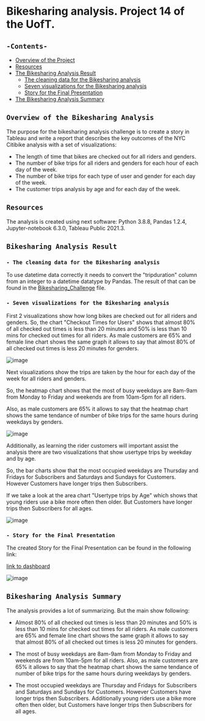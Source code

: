 # Bikesharing analysis. Project 14 of the UofT.
## `-Contents-`	
	
- [Overview of the Project](#overview-of-the-Bikesharing-Analysis)	
- [Resources](#resources)	
- [The Bikesharing Analysis Result](#Bikesharing-Analysis-Result)	
  - [The cleaning data for the Bikesharing analysis](#the-cleaning-data-for-the-Bikesharing-analysis)	
  - [Seven visualizations for the Bikesharing analysis](#seven-visualizations-for-the-Bikesharing-analysis)
  - [Story for the Final Presentation](#Story-for-the-Final-Presentation)
- [The Bikesharing Analysis Summary](#Bikesharing-Analysis-Summary)	
## `Overview of the Bikesharing Analysis`	
	
The purpose for the bikesharing analysis challenge is to create a story in Tableau and write a report that describes the key outcomes of the NYC Citibike analysis with a set of visualizations:
  - The length of time that bikes are checked out for all riders and genders.
  - The number of bike trips for all riders and genders for each hour of each day of the week.
  - The number of bike trips for each type of user and gender for each day of the week.
  - The customer trips analysis by age and for each day of the week.

## `Resources`	
The analysis is created using next software: Python 3.8.8, Pandas 1.2.4, Jupyter-notebook 6.3.0, Tableau Public 2021.3.	
## `Bikesharing Analysis Result`	
### `- The cleaning data for the Bikesharing analysis`	

To use datetime data correctly it needs to convert the "tripduration" column from an integer to a datetime datatype by Pandas. The result of that can be found in the [Bikesharing_Challenge](./NYC_Citibike_Challenge.ipynb) file.	
### `- Seven visualizations for the Bikesharing analysis`	

First 2 visualizations show how long bikes are checked out for all riders and genders. 
So, the chart "Checkout Times for Users" shows that almost 80% of all checked out times is less than 20 minutes and 50% is less than 10 mins for checked out times for all riders. As male customers are 65% and female line chart shows the same graph it allows to say that almost 80% of all checked out times is less 20 minutes for genders.

![image](https://user-images.githubusercontent.com/68247343/135767508-e601fa45-c5db-4ed1-9fb8-d96378a78aae.png)

Next visualizations show the trips are taken by the hour for each day of the week for all riders and genders.

So, the heatmap chart shows that the most of busy weekdays are 8am-9am from Monday to Friday and weekends are from 10am-5pm for all riders.

Also, as male customers are 65% it allows to say that the heatmap chart shows the same tendance of number of bike trips for the same hours during weekdays by genders.

![image](https://user-images.githubusercontent.com/68247343/135767525-3ed5b4ea-bb26-4682-8353-cf0cd2ea84e7.png)

Additionally, as learning the rider customers will important assist the analysis there are two visualizations that show usertype trips by weekday and by age. 

So, the bar charts show that the most occupied weekdays are Thursday and Fridays for Subscribers and Saturdays and Sundays for Customers.
However Customers have longer trips then Subscribers.

If we take a look at the area chart "Usertype trips by Age" which shows that young riders use a bike more often then older. But Customers have longer trips then Subscribers for all ages. 

![image](https://user-images.githubusercontent.com/68247343/135767537-bd5ea111-8bb1-4808-9f16-4116b2300de1.png)

### `- Story for the Final Presentation`	

The created Story for the Final Presentation can be found in the following link:

[link to dashboard](https://public.tableau.com/app/profile/olesya.irkhina/viz/Challenge14_5_16332597080320/Story_Keyfindings?publish=yes)

![image](https://user-images.githubusercontent.com/68247343/135767557-98e5d828-f680-4ec7-bb14-6043e6c6cda9.png)

## `Bikesharing Analysis Summary`	

The analysis provides a lot of summarizing. 
But the main show following:
- Almost 80% of all checked out times is less than 20 minutes and 50% is less than 10 mins for checked out times for all riders. As male customers are 65% and female line chart shows the same graph it allows to say that almost 80% of all checked out times is less 20 minutes for genders.

- The most of busy weekdays are 8am-9am from Monday to Friday and weekends are from 10am-5pm for all riders.
Also, as male customers are 65% it allows to say that the heatmap chart shows the same tendance of number of bike trips for the same hours during weekdays by genders.

 - The most occupied weekdays are Thursday and Fridays for Subscribers and Saturdays and Sundays for Customers. However Customers have longer trips then Subscribers. Additionally young riders use a bike more often then older, but Customers have longer trips then Subscribers for all ages. 
